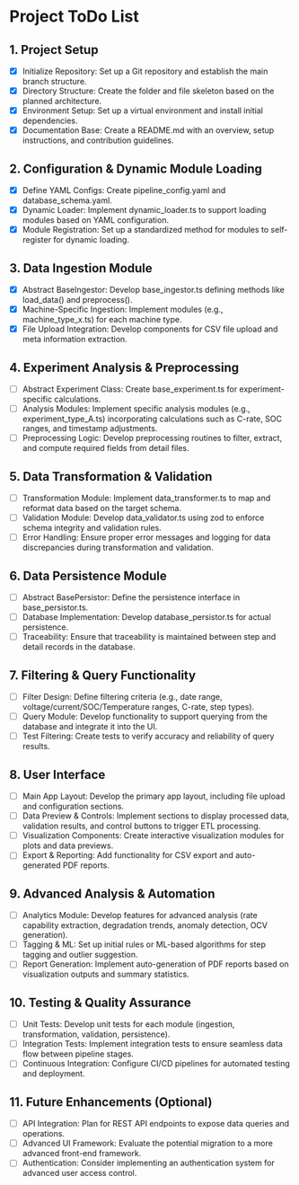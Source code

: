 # Project ToDo List

## 1. Project Setup
- [x] Initialize Repository: Set up a Git repository and establish the main branch structure.
- [x] Directory Structure: Create the folder and file skeleton based on the planned architecture.
- [x] Environment Setup: Set up a virtual environment and install initial dependencies.
- [x] Documentation Base: Create a README.md with an overview, setup instructions, and contribution guidelines.

## 2. Configuration & Dynamic Module Loading
- [x] Define YAML Configs: Create pipeline_config.yaml and database_schema.yaml.
- [x] Dynamic Loader: Implement dynamic_loader.ts to support loading modules based on YAML configuration.
- [x] Module Registration: Set up a standardized method for modules to self-register for dynamic loading.

## 3. Data Ingestion Module
- [x] Abstract BaseIngestor: Develop base_ingestor.ts defining methods like load_data() and preprocess().
- [x] Machine-Specific Ingestion: Implement modules (e.g., machine_type_x.ts) for each machine type.
- [x] File Upload Integration: Develop components for CSV file upload and meta information extraction.

## 4. Experiment Analysis & Preprocessing
- [ ] Abstract Experiment Class: Create base_experiment.ts for experiment-specific calculations.
- [ ] Analysis Modules: Implement specific analysis modules (e.g., experiment_type_A.ts) incorporating calculations such as C-rate, SOC ranges, and timestamp adjustments.
- [ ] Preprocessing Logic: Develop preprocessing routines to filter, extract, and compute required fields from detail files.

## 5. Data Transformation & Validation
- [ ] Transformation Module: Implement data_transformer.ts to map and reformat data based on the target schema.
- [ ] Validation Module: Develop data_validator.ts using zod to enforce schema integrity and validation rules.
- [ ] Error Handling: Ensure proper error messages and logging for data discrepancies during transformation and validation.

## 6. Data Persistence Module
- [ ] Abstract BasePersistor: Define the persistence interface in base_persistor.ts.
- [ ] Database Implementation: Develop database_persistor.ts for actual persistence.
- [ ] Traceability: Ensure that traceability is maintained between step and detail records in the database.

## 7. Filtering & Query Functionality
- [ ] Filter Design: Define filtering criteria (e.g., date range, voltage/current/SOC/Temperature ranges, C-rate, step types).
- [ ] Query Module: Develop functionality to support querying from the database and integrate it into the UI.
- [ ] Test Filtering: Create tests to verify accuracy and reliability of query results.

## 8. User Interface
- [ ] Main App Layout: Develop the primary app layout, including file upload and configuration sections.
- [ ] Data Preview & Controls: Implement sections to display processed data, validation results, and control buttons to trigger ETL processing.
- [ ] Visualization Components: Create interactive visualization modules for plots and data previews.
- [ ] Export & Reporting: Add functionality for CSV export and auto-generated PDF reports.

## 9. Advanced Analysis & Automation
- [ ] Analytics Module: Develop features for advanced analysis (rate capability extraction, degradation trends, anomaly detection, OCV generation).
- [ ] Tagging & ML: Set up initial rules or ML-based algorithms for step tagging and outlier suggestion.
- [ ] Report Generation: Implement auto-generation of PDF reports based on visualization outputs and summary statistics.

## 10. Testing & Quality Assurance
- [ ] Unit Tests: Develop unit tests for each module (ingestion, transformation, validation, persistence).
- [ ] Integration Tests: Implement integration tests to ensure seamless data flow between pipeline stages.
- [ ] Continuous Integration: Configure CI/CD pipelines for automated testing and deployment.

## 11. Future Enhancements (Optional)
- [ ] API Integration: Plan for REST API endpoints to expose data queries and operations.
- [ ] Advanced UI Framework: Evaluate the potential migration to a more advanced front-end framework.
- [ ] Authentication: Consider implementing an authentication system for advanced user access control.
